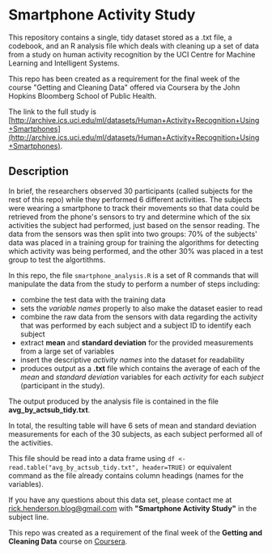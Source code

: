 # Smartphone Activity Study
This repository contains a single, tidy dataset stored as a .txt file, a codebook, and an R analysis file which deals with cleaning up a set of data from a study on human activity recognition by the UCI Centre for Machine Learning and Intelligent Systems. 

This repo has been created as a requirement for the final week of the course "Getting and Cleaning Data" offered via Coursera by the John Hopkins Bloomberg School of Public Health.

The link to the full study is [http://archive.ics.uci.edu/ml/datasets/Human+Activity+Recognition+Using+Smartphones](http://archive.ics.uci.edu/ml/datasets/Human+Activity+Recognition+Using+Smartphones).

## Description
In brief, the researchers observed 30 participants (called subjects for the rest of this repo) while they performed 6 different activities. The subjects were wearing a smartphone to track their movements so that data could be retrieved from the phone's sensors to try and determine which of the six activities the subject had performed, just based on the sensor reading. The data from the sensors was then split into two groups: 70% of the subjects' data was placed in a training group for training the algorithms for detecting which activity was being performed, and the other 30% was placed in a test group to test the algortithms.

In this repo, the file `smartphone_analysis.R` is a set of R commands that will manipulate the data from the study to perform a number of steps including:
* combine the test data with the training data
* sets the _variable names_ properly to also make the dataset easier to read
* combine the raw data from the sensors with data regarding the activity that was performed by each subject and a subject ID to identify each subject
* extract __mean__ and __standard deviation__ for the provided measurements from a large set of variables
* insert the descriptive _activity names_ into the dataset for readability
* produces output as a __.txt__ file which contains the average of each of the _mean_ and _standard deviation_ variables for each _activity_ for each _subject_ (participant in the study). 

The output produced by the analysis file is contained in the file __avg\_by\_actsub\_tidy.txt__.

In total, the resulting table will have 6 sets of mean and standard deviation measurements for each of the 30 subjects, as each subject performed all of the activities.

This file should be read into a data frame using `df <- read.table("avg_by_actsub_tidy.txt", header=TRUE)` or equivalent command as the file already contains column headings (names for the variables).

If you have any questions about this data set, please contact me at rick.henderson.blog@gmail.com with __"Smartphone Activity Study"__ in the subject line.

This repo was created as a requirement of the final week of the __Getting and Cleaning Data__ course on [Coursera](http://www.coursera.org).
